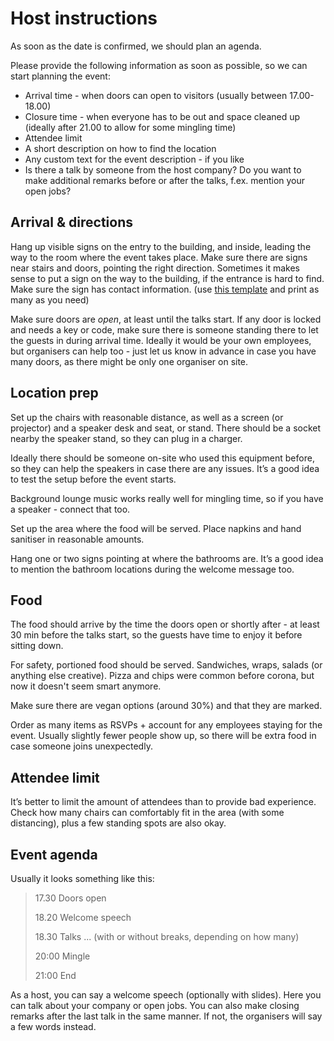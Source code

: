 # Host instructions

As soon as the date is confirmed, we should plan an agenda.

Please provide the following information as soon as possible, so we can start planning the event: 

- Arrival time - when doors can open to visitors (usually between 17.00-18.00)
- Closure time - when everyone has to be out and space cleaned up (ideally after 21.00 to allow for some mingling time)
- Attendee limit
- A short description on how to find the location
- Any custom text for the event description - if you like
- Is there a talk by someone from the host company? Do you want to make additional remarks before or after the talks, f.ex. mention your open jobs?

## Arrival & directions 

Hang up visible signs on the entry to the building, and inside, leading the way to the room where the event takes place. Make sure there are signs near stairs and doors, pointing the  right direction. Sometimes it makes sense to put a sign on the way to the building, if the entrance is hard to find. Make sure the sign has contact information. (use [this template]() and print as many as you need)

Make sure doors are _open_, at least until the talks start. If any door is locked and needs a key or code, make sure there is someone standing there to let the guests in during arrival time. Ideally it would be your own employees, but organisers can help too - just let us know in advance in case you have many doors, as there might be only one organiser on site.

## Location prep

Set up the chairs with reasonable distance, as well as a screen (or projector) and a speaker desk and seat, or stand. There should be a socket nearby the speaker stand, so they can plug in a charger. 

Ideally there should be someone on-site who used this equipment before, so they can help the speakers in case there are any issues. It’s a good idea to test the setup before the event starts. 

Background lounge music works really well for mingling time, so if you have a speaker - connect that too. 

Set up the area where the food will be served. Place napkins and hand sanitiser in reasonable amounts. 

Hang one or two signs pointing at where the bathrooms are. It’s a good idea to mention the bathroom locations during the welcome message too. 

## Food 

The food should arrive by the time the doors open or shortly after - at least 30 min before the talks start, so the guests have time to enjoy it before sitting down.

For safety, portioned food should be served. Sandwiches, wraps, salads (or anything else creative). Pizza and chips were common before corona, but now it doesn't seem smart anymore.

Make sure there are vegan options (around 30%) and that they are marked.

Order as many items as RSVPs + account for any employees staying for the event. Usually slightly fewer people show up, so there will be extra food in case someone joins unexpectedly. 

## Attendee limit 

It’s better to limit the amount of attendees than to provide bad experience. Check how many chairs can comfortably fit in the area (with some distancing), plus a few standing spots are also okay. 

## Event agenda

Usually it looks something like this:

> 17.30 Doors open
>
> 18.20 Welcome speech 
>
> 18.30 Talks ... (with or without breaks, depending on how many)
>
> 20:00 Mingle
> 
> 21:00 End 

As a host, you can say a welcome speech (optionally with slides). Here you can talk about your company or open jobs. You can also make closing remarks after the last talk in the same manner. If not, the organisers will say a few words instead. 
